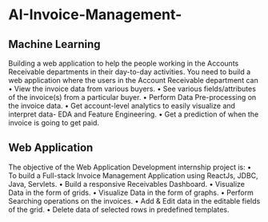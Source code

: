 # AI-Invoice-Management-

## Machine Learning
Building a web application to help the people working 
in the Accounts Receivable departments in their day-to-day activities. You need to build a web 
application where the users in the Account Receivable department can
•	View the invoice data from various buyers.
•	See various fields/attributes of the invoice(s) from a particular buyer.
•	Perform Data Pre-processing on the invoice data.
•	Get account-level analytics to easily visualize and interpret data- EDA and Feature Engineering.
•	Get a prediction of when the invoice is going to get paid.

## Web Application
The objective of the Web Application Development internship project is:
•	To build a Full-stack Invoice Management Application using ReactJs, JDBC, Java, Servlets.
•	Build a responsive Receivables Dashboard.
•	Visualize Data in the form of grids.
•	Visualize Data in the form of graphs.
•	Perform Searching operations on the invoices.
•	Add & Edit data in the editable fields of the grid.
•	Delete data of selected rows in predefined templates.
